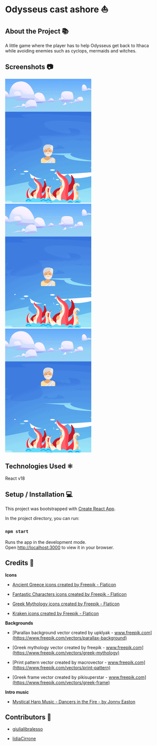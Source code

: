 # Odysseus cast ashore ⛵

## About the Project 📚

A little game where the player has to help Odysseus get back to Ithaca while avoiding enemies such as cyclops, mermaids and witches.

## Screenshots 📷

![ScreenShot](src/assets/tutorial/tap.gif) ![ScreenShot](src/assets/tutorial/game_over_clouds.gif) ![ScreenShot](src/assets/tutorial/game_over_kraken.gif)

## Technologies Used ⚛️ 

React v18

## Setup / Installation 💻

This project was bootstrapped with [Create React App](https://github.com/facebook/create-react-app).

In the project directory, you can run:
### `npm start`
Runs the app in the development mode.\
Open [http://localhost:3000](http://localhost:3000) to view it in your browser.

## Credits 📝

**Icons**

* [Ancient Greece icons created by Freepik - Flaticon](https://www.flaticon.com/packs/ancient-greece-18)

* [Fantastic Characters icons created by Freepik - Flaticon](https://www.flaticon.com/packs/fantastic-characters-12)

* [Greek Mythology icons created by Freepik - Flaticon](https://www.flaticon.com/packs/greek-mythology-55)

* [Kraken icons created by Freepik - Flaticon](https://www.flaticon.com/free-icons/kraken)

**Backgrounds**

* [Parallax background vector created by upklyak - www.freepik.com](https://www.freepik.com/vectors/parallax-background)

* [Greek mythology vector created by freepik - www.freepik.com](https://www.freepik.com/vectors/greek-mythology)

* [Print pattern vector created by macrovector - www.freepik.com](https://www.freepik.com/vectors/print-pattern)

* [Greek frame vector created by pikisuperstar - www.freepik.com](https://www.freepik.com/vectors/greek-frame)

**Intro music**

* [Mystical Harp Music - Dancers in the Fire - by Jonny Easton](https://www.youtube.com/watch?v=U3n9EQJ6YXs)

## Contributors 👭

* [giulialibralesso](https://github.com/giulialibralesso)

* [lidiaCirrone](https://github.com/lidiaCirrone)
